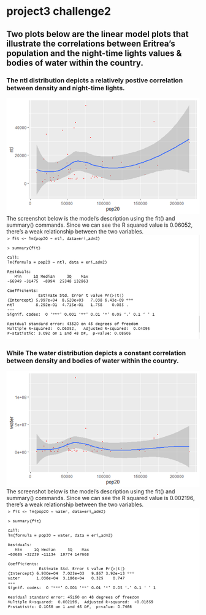 # project3 challenge2
## Two plots below are the linear model plots that illustrate the correlations between Eritrea’s population and the night-time lights values & bodies of water within the country.
### The ntl distribution depicts a relatively postive correlation between density and night-time lights.  
![](ntl.png)  
The screenshot below is the model’s description using the fit() and summary() commands. Since we can see the R squared value is 0.06052, there’s a weak relationship between the two variables.
![](屏幕截图1.png)
### While The water distribution depicts a constant correlation between density and bodies of water within the country.  
![](water.png)  
The screenshot below is the model’s description using the fit() and summary() commands. Since we can see the R squared value is 0.002196, there’s a weak relationship between the two variables.
![](屏幕截图2.png)
